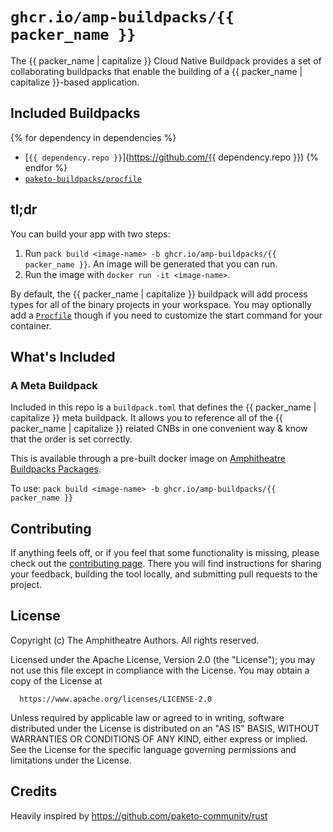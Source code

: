 # `ghcr.io/amp-buildpacks/{{ packer_name }}`

The {{ packer_name | capitalize }} Cloud Native Buildpack provides a set of collaborating buildpacks that
enable the building of a {{ packer_name | capitalize }}-based application.

## Included Buildpacks

{% for dependency in dependencies %}
- [`{{ dependency.repo }}`](https://github.com/{{ dependency.repo }})
{% endfor %}
- [`paketo-buildpacks/procfile`](https://github.com/paketo-buildpacks/procfile)

## tl;dr

You can build your app with two steps:

1. Run `pack build <image-name> -b ghcr.io/amp-buildpacks/{{ packer_name }}`. An image will
   be generated that you can run.
2. Run the image with `docker run -it <image-name>`.

By default, the {{ packer_name | capitalize }} buildpack will add process types for all of the binary
projects in your workspace. You may optionally add a
[`Procfile`](https://paketo.io/docs/howto/configuration/#procfiles) though if
you need to customize the start command for your container.

## What's Included

### A Meta Buildpack

Included in this repo is a `buildpack.toml` that defines the {{ packer_name | capitalize }} meta
buildpack. It allows you to reference all of the {{ packer_name | capitalize }} related CNBs in one
convenient way & know that the order is set correctly.

This is available through a pre-built docker image on [Amphitheatre Buildpacks
Packages](https://github.com/orgs/amp-buildpacks/packages).

To use: `pack build <image-name> -b ghcr.io/amp-buildpacks/{{ packer_name }}`

## Contributing

If anything feels off, or if you feel that some functionality is missing, please
check out the [contributing
page](https://docs.amphitheatre.app/contributing/). There you will find
instructions for sharing your feedback, building the tool locally, and
submitting pull requests to the project.

## License

Copyright (c) The Amphitheatre Authors. All rights reserved.

Licensed under the Apache License, Version 2.0 (the "License");
you may not use this file except in compliance with the License.
You may obtain a copy of the License at

      https://www.apache.org/licenses/LICENSE-2.0

Unless required by applicable law or agreed to in writing, software
distributed under the License is distributed on an "AS IS" BASIS,
WITHOUT WARRANTIES OR CONDITIONS OF ANY KIND, either express or implied.
See the License for the specific language governing permissions and
limitations under the License.

## Credits

Heavily inspired by https://github.com/paketo-community/rust
